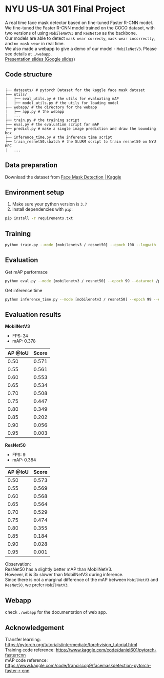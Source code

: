 # NYU US-UA 301 Final Project
A real time face mask detector based on fine-tuned Faster R-CNN model.  
We fine-tuned the Faster R-CNN model trained on the COCO dataset, with two versions of using `MobileNetV3` and `ResNet50` as the backbone.  
Our models are able to detect `mask wear correcly`, `mask wear incorrectly`, and `no mask wear` in real time.  
We also made a webapp to give a demo of our model - `MobileNetV3`. Please see details at `./webapp`.  
[Presentation slides (Google slides)](https://docs.google.com/presentation/d/1tPoN7s3mpW8t46KBdZfxxvgLQ7JelQj9JMRtfdnAy0c/edit?usp=drivesdk)  

## Code structure
```

├── datasets/ # pytorch Dataset for the kaggle face mask dataset
├── utils/
|   ├── eval_utils.py # the utils for evaluating mAP
|   ├── model_utils.py # the utils for loading model
├── webapp/ # the directory for the webapp
|   ├── app.py # the webapp
|   ...
├── train.py # the training script
├── eval.py # the evaluation script for mAP
├── predict.py # make a single image prediction and draw the bounding box
├── inference_time.py # the inference time script
├── train_resnet50.sbatch # the SLURM script to train resnet50 on NYU HPC
|   ...
```
## Data preparation  
Download the dataset from [Face Mask Detection | Kaggle](https://www.kaggle.com/datasets/andrewmvd/face-mask-detection)

## Environment setup
1. Make sure your python version is `3.7`  
2. Install dependencies with `pip`: 
```bash
pip install -r requirements.txt
```

## Training
```bash
python train.py --mode [mobilenetv3 / resnet50] --epoch 100 --logpath ./logs --dataroot /path/to/facemask/dataset
```

## Evaluation
Get mAP performace  
```bash
python eval.py --mode [mobilenetv3 / resnet50] --epoch 99 --dataroot /path/to/facemask/dataset
```

Get inference time
```bash
python inference_time.py --mode [mobilenetv3 / resnet50] --epoch 99 --dataroot /path/to/facemask/dataset
```

## Evaluation results
**MobilNetV3**  
- FPS: 24
- mAP: 0.378  

| AP @IoU | Score |
| ------- | ----- |
| 0.50    | 0.571 |
| 0.55    | 0.561 |
| 0.60    | 0.553 |
| 0.65    | 0.534 |
| 0.70    | 0.508 |
| 0.75    | 0.447 |
| 0.80    | 0.349 |
| 0.85    | 0.202 |
| 0.90    | 0.056 |
| 0.95    | 0.003 |

**ResNet50**  
- FPS: 9
- mAP: 0.384

| AP @IoU | Score |
| ------- | ----- |
| 0.50    | 0.573 |
| 0.55    | 0.569 |
| 0.60    | 0.568 |
| 0.65    | 0.564 |
| 0.70    | 0.529 |
| 0.75    | 0.474 |
| 0.80    | 0.355 |
| 0.85    | 0.184 |
| 0.90    | 0.028 |
| 0.95    | 0.001 |

Observation:  
ResNet50 has a slightly better mAP than MobilNetV3.  
However, it is 3x slower than MobilNetV3 during inference.  
Since there is not a marginal difference of the mAP between `MobilNetV3` and `ResNet50`, we prefer `MobilNetV3`.
## Webapp
check `./webapp` for the documentation of web app.

## Acknowledgement
Transfer learning: https://pytorch.org/tutorials/intermediate/torchvision_tutorial.html  
Training code reference: https://www.kaggle.com/code/daniel601/pytorch-fasterrcnn  
mAP code reference: https://www.kaggle.com/code/franciscop9/facemaskdetection-pytorch-faster-r-cnn   
